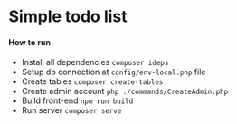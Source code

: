 # Simple todo list

#### How to run
* Install all dependencies `composer ideps`
* Setup db connection at `config/env-local.php` file
* Create tables `composer create-tables`
* Create admin account `php ./commands/CreateAdmin.php`
* Build front-end `npm run build`
* Run server `composer serve`
